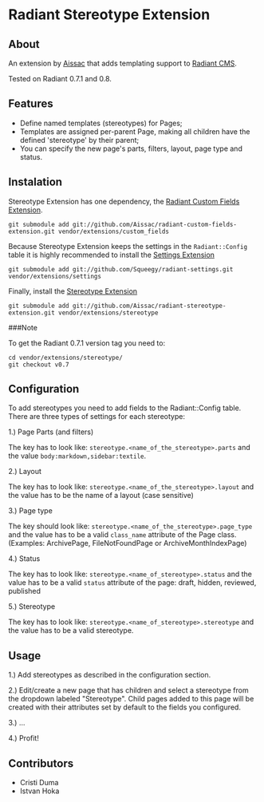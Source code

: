 Radiant Stereotype Extension
===

About
---

An extension by [Aissac][aissac] that adds templating support to [Radiant CMS][radiant].

Tested on Radiant 0.7.1 and 0.8.
 
Features
---

* Define named templates (stereotypes) for Pages;
* Templates are assigned per-parent Page, making all children have the defined 'stereotype' by their parent;
* You can specify the new page's parts, filters, layout, page type and status.

Instalation
---

Stereotype Extension has one dependency, the [Radiant Custom Fields Extension][rcfe].

    git submodule add git://github.com/Aissac/radiant-custom-fields-extension.git vendor/extensions/custom_fields

Because Stereotype Extension keeps the settings in the `Radiant::Config` table it is highly recommended to install the [Settings Extension][rse]
  
    git submodule add git://github.com/Squeegy/radiant-settings.git vendor/extensions/settings
    
Finally, install the [Stereotype Extension][rste]

    git submodule add git://github.com/Aissac/radiant-stereotype-extension.git vendor/extensions/stereotype
    
###Note

To get the Radiant 0.7.1 version tag you need to:

    cd vendor/extensions/stereotype/
    git checkout v0.7
    
Configuration
---

To add stereotypes you need to add fields to the Radiant::Config table. There are three types of settings for each stereotype:

1.) Page Parts (and filters)

The key has to look like: `stereotype.<name_of_the_stereotype>.parts` and the value `body:markdown,sidebar:textile`.

2.) Layout

The key has to look like: `stereotype.<name_of_the_stereotype>.layout` and the value has to be the name of a layout (case sensitive)

3.) Page type

The key should look like: `stereotype.<name_of_the_stereotype>.page_type` and the value has to be a valid `class_name` attribute of the Page class. (Examples: ArchivePage, FileNotFoundPage or ArchiveMonthIndexPage)

4.) Status

The key has to look like: `stereotype.<name_of_stereotype>.status` and the value has to be a valid `status` attribute of the page: draft, hidden, reviewed, published

5.) Stereotype

The key has to look like: `stereotype.<name_of_stereotype>.stereotype` and the value has to be a valid stereotype.

Usage
---

1.) Add stereotypes as described in the configuration section.

2.) Edit/create a new page that has children and select a stereotype from the dropdown labeled "Stereotype". Child pages added to this page will be created with their attributes set by default to the fields you configured.

3.) ...

4.) Profit!

Contributors
---

* Cristi Duma
* Istvan Hoka

[radiant]: http://radiantcms.org/
[aissac]: http://aissac.ro
[rste]: http://blog.aissac.ro/radiant/stereotype-extension
[rcfe]: http://blog.aissac.ro/radiant/custom-fields-extension
[rse]: http://github.com/Squeegy/radiant-settings/tree/master